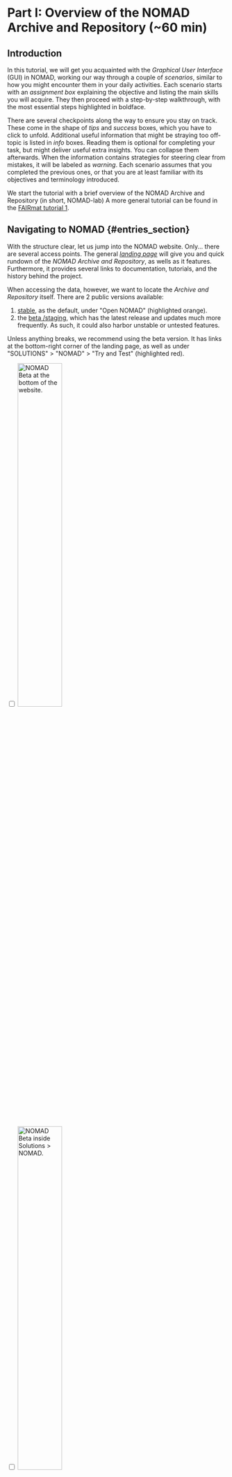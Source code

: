 # Part I: Overview of the NOMAD Archive and Repository (~60 min)

## Introduction

In this tutorial, we will get you acquainted with the _Graphical User Interface_ (GUI) in NOMAD, working our way through a couple of _scenarios_, similar to how you might encounter them in your daily activities.
Each scenario starts with an _assignment box_ explaining the objective and listing the main skills you will acquire.
They then proceed with a step-by-step walkthrough, with the most essential steps highlighted in boldface.

There are several checkpoints along the way to ensure you stay on track.
These come in the shape of _tips_ and _success_ boxes, which you have to click to unfold.
Additional useful information that might be straying too off-topic is listed in _info_ boxes.
Reading them is optional for completing your task, but might deliver useful extra insights.
You can collapse them afterwards.
When the information contains strategies for steering clear from mistakes, it will be labeled as _warning_.
Each scenario assumes that you completed the previous ones, or that you are at least familiar with its objectives and terminology introduced.

We start the tutorial with a brief overview of the NOMAD Archive and Repository (in short, NOMAD-lab) A more general tutorial can be found in the [FAIRmat tutorial 1](https://www.fairmat-nfdi.eu/events/fairmat-tutorial-1/tutorial-1-home).

## Navigating to NOMAD {#entries_section}

With the structure clear, let us jump into the NOMAD website.
Only... there are several access points.
The general [_landing page_](https://nomad-lab.eu/nomad-lab/) will give you and quick rundown of the _NOMAD Archive and Repository_, as wells as it features.
Furthermore, it provides several links to documentation, tutorials, and the history behind the project.

When accessing the data, however, we want to locate the _Archive and Repository_ itself.
There are 2 public versions available:
1. [stable](https://nomad-lab.eu/prod/v1/gui/search/entries), as the default, under "Open NOMAD" (highlighted orange).
2. the [beta /staging](https://nomad-lab.eu/prod/v1/staging/gui/search/entries), which has the latest release and updates much more frequently. As such, it could also harbor unstable or untested features.

Unless anything breaks, we recommend using the beta version.
It has links at the bottom-right corner of the landing page, as well as under "SOLUTIONS" > "NOMAD" > "Try and Test" (highlighted red).

<div class="image-container">
    <div class="click-zoom">
        <label>
            <input type="checkbox">
            <img src="../assets/part1_explore/beta1.png" width="45%" title="NOMAD Beta at the bottom of the website.">
        </label>
    </div>
    <div class="click-zoom">
        <label>
            <input type="checkbox">
            <img src="../assets/part1_explore/beta2.png" width="45%" title="NOMAD Beta inside Solutions > NOMAD.">
        </label>
    </div>
</div>

To ensure the long-term reproducibility of this tutorial, we provide you with a link to the beta / staging version, but capped at September 14th, 2023.
Please visit this [NOMAD page](https://nomad-lab.eu/prod/v1/staging/gui/search/entries?upload_create_time[gte]=1419895487748&upload_create_time[lte]=1694679900000) and take a look at its layout.

As denoted at the top left, the page we have in front of us is called _Entries_.
When loading the page, you should also see an orange box in the left-bottom corner, warning you that you are using an experimental product. You can get rid of it by clicking the check mark (`✓`).

Some other layout elements worth mentioning:

- In the middle, there is a whole list with _tabulated data_.
- Just above it is a _search bar_ with the text "Type your query or keyword here".
- On the left-hand side is a "FILTERS" _side menu_.
- At the very top is a _header_ with several options (left-hand side), _login_ and _units_ (right-hand).

The NOMAD Entries page is an intuitive, easy-to-use GUI.
Here you can explore data according to your preferences by clicking on the filter menus on the left.
You can then select a variety of quantities that characterize the material or system under study, the methodology parameters followed in the calculation or experiment, and the output properties.

Now, let us move on to the actual scenarios.

### Scenario 1 - Example setup

!!! abstract "Assignment"
    **Imagine that you want to set up a Molecular Dynamics simulation of _water_ in _Gromacs_, and would like some examples to help you get started.
    For example, you may want to compare results from several setups to find the one most suitable to you.**

    In this exercise, you will learn how to:

    - navigate the "FILTERS" side menu.
    - toggle and combine filters.
    - work with dynamic statistics.

In the _entries list_ NOMAD is already listing all database _entries_.
The strategy is to **narrow or _filter_ this list down** to our needs.
Our main tool will be the _side menu_ (left-hand side).
Take stock of its structure.
There is a list of themes or _filter groups_.
Subgroups are indented below their main group.
Any **filter group with an arrow** (`>`) can be **clicked open** to reveal various filters and statistics in a _side pane_.
To **close the side pane** and reveal the full table again, use the **arrow back (`<-`)** in the top-left corner.
Alternatively, you could also click anywhere outside of the pane, but be careful not to select anything unwanted.

Now, **scroll down to check out the full list**.
What main groups are there?
Remember, we essentially want to learn more about Gromacs and its calculation setup.
**Under which filter groups do you think we could find them?**

??? success
    While it is somewhat hidden, you can find the **"Program Name" under "Method"**.

The widget you see under this side pane has a double function: it acts both as a filter and a statistics overview.
It comes with a text bar and a list of suggestions.
You can try extending the list further by clicking "SHOW MORE", but Gromacs is not the most well-represented code in our database.
Here, it is probably faster to just **type out the program name** and **hit enter**.

??? tip
    Almost all text bars in NOMAD support **autocomplete**.
    This comes in handy when you are unsure of the spelling or capitalization.
    Start with the first few letters and select your choice by clicking or hitting enter.

??? success
    You should be getting a result similar to the one in the reference picture.
    In the **side menu**, under "Method", you will find the **active filter "Program Name"** listed in grey, with its constraint / value **"GROMACS" denoted in a blue, oval _chip_**.

    <div class="click-zoom" style="text-align: left;">
        <label>
            <input type="checkbox">
            <img src="../assets/part1_explore/sc1_gromacs_selected.png" title="Filtering by program name">
        </label>
    </div>

Notice how the entries list changes with respect to your filter!
Yet, the list of remaining calculations is still quite long (3.494 matches)...
Most likely, there will not be a single filter that solves our problem completely.
That is alright, though, we can just **stack up several filters**.

??? tip
    If the filters are **not taking effect** right away, click the _redo button_ (`↺`) next to "FILTERS".
    It will manually trigger an update of the entries list and statistics.

    Likewise, to **reset all filters** and start with a clean slate, click on the _cancel button_ (`x`).
    Note that in the case of this tutorial, this also means removing the time constraint.
    Hence, if you decide to reset, the exact search results you see might start deviating from those in the tutorial.
    It is highly **recommended to follow the guide**.

The appropriate filters depend on your goals and priorities. Since we are interested in running a molecular dynamics simulation,
**go to the filter subgroup called "Molecular Dynamics", and click it open**.
You are now presented with several settings.
Judging from the statistics, we have the best chance with a setting that covers the widest range of calculations (28.000 entries).
**Select "Temperature" under "Available Properties"**. <!-- @Joseph: do you want me to to add a "Molecular Dynamics" selection button?-->

??? tip
    If you have trouble **understanding any term**, just **hover over** it with the mouse.
    A summary text will appear.
    For example, "Molecular Dynamics" > "Available Properties" clarifies that we are dealing with observables documented along the trajectory.

System specifications are found under "Material".
Since we know the composition of our system, **click on "Elements / Formula"**.
Notice how many of the elements in the periodic table are grayed out.
This indicates that there are no entries containing these elements, given the filters that you have applied.
Additionally, the **number of entries** containing each remaining element is displayed within the element's periodic table box, with a corresponding **blue color gradient**.

??? tip
    You can toggle the **statistics** scale via the dropdown menu to the right of the name.
    Conversely, if the statistics are ever slowing the browser down, deactivate them by deselecting "Filters" > "options menu" (`⋮`) > "Show advanced statistics".

Now, **select the elements** contained in our system (we are looking for pure water, so O and H suffice).
The corresponding chips will be added to the side menu, with an "and" in between.
While filters between groups _stack_ (i.e., **"and" logic** is applied), those within a side pane each have their own logic (more on that in scenario 2).
Finally, remove all data with additional elements by selecting the **"only compositions that exclusively contain these atoms"** box.

??? success
    You are left with 2 MD calculations in the entries list.
    **Clicking on the arrow (`->`)** of whichever entry will bring you to its _overview page_.
    More on that in [Part II - Overview page and workflows:](Tutorial-2_Overview_Page_and_Worfklow_Visualizer.md).
    By **clicking through on "FILES"**, you will get an overview of the uploaded files.
    These for sure contain **output**, but often also **input**.
    Both could serve as great starting points for deploying your own calculations.

    <div class="image-container">
        <div class="click-zoom">
            <label>
                <input type="checkbox">
                <img src="../assets/part1_explore/sc1_fullquery_sidepane.png" title="The full query's periodic table">
            </label>
        </div>
        <div class="click-zoom">
            <label>
                <input type="checkbox">
                <img src="../assets/part1_explore/sc1_fullquery_entrieslist.png" title="The full query's entries list">
            </label>
        </div>
        <div class="click-zoom">
            <label>
                <input type="checkbox">
                <img src="../assets/part1_explore/sc1_fullquery_rawdata.png" title="The raw data overview for example input">
            </label>
        </div>
    </div>

    To **save or share** your active filters, you can simply **bookmark the URL**.
    We will also provide a _solution button_ at the end of each exercise.

    <center>
    [Imtermittent solution](https://nomad-lab.eu/prod/v1/staging/gui/search/entries?program_name=GROMACS&upload_create_time[gte]=1419895487748&upload_create_time[lte]=1694679900000&trajectory[available_properties]=temperature&exclusive=true&elements=H&elements=O){:target="_blank" .md-button }
    </center>

The filters that we have chosen are just small questions or details that we use to construct an overall query.
They can be added and removed, as we see fit.
So, let us relax our conditions a bit and, leaving out the requirement for a temperature trajectory.
Click the `x` next to the `temperature chip` or go to **"Molecular Dynamics" > "Available Properties"** and **click the highlighted checkbox** again to deselect it.
Now look at which entries are added.
Are there any other filters that you would like to try out, or do you prefer checking them out by hand?

??? success
    Glossing over the remaining 6 results, 3 by Jannik Mehlis and 3 by Sebastian Baugmart, we retrieve **2 more MD simulations** and **2 more "Geometry Optimizations"**.
    You may notice that some entries do not have a clear specification (under the "Entry type" column in the entries list). <!-- @Joseph is this a bug? -->
    These entries likely need to be reprocessed to classify them correctly, since the molecular dynamics support has been developed more recently.
    However, you can still find out their classification by visiting the entry's overview page.

    While geometry optimization was not part of our initial objective, these entries may inform us about the **overarching workflow** used by both authors, i.e., relaxing the system before the production simulation.
    Annotating such workflows is covered under [`Advanced > Creating custom workflows`](Advanced/part4.md).

    <div class="click-zoom" style="text-align: left;">
        <label>
            <input type="checkbox">
            <img src="../assets/part1_explore/sc1_alternate_stack.png" title="Removing the molecular dynamics filter">
        </label>
    </div>

    <center>
    [Final solution](https://nomad-lab.eu/prod/v1/staging/gui/search/entries?program_name=GROMACS&upload_create_time[gte]=1419895487748&upload_create_time[lte]=1694679900000&exclusive=true&elements=H&elements=O){:target="_blank" .md-button }
    </center>

<!-- placeholder note for Joseph option A -->
???+ info "Content in scenarios 2 and 3"

    The upcoming scenarios **do not** deal with molecular dynamics data directly, due to lack of uploads.
    Nonetheless, they demonstrate useful features of the NOMAD repository, and *hopefully* motivate the increased use of NOMAD for molecular dynamics simulations.

### Scenario 2 - Data science

!!! abstract "Assignment"
    **You want to evaluate the impact of the metal used in _Metal Organic Frameworks_ (MOFs).
    Maybe, if you find enough high-quality data, you can even train a machine-learned model.
    Specifically, you are interested in predicting the band gap [^1].**

    [^1]: The band gap is the solid state counterpart of the HOMO-LUMO energy gap. Given that NOMAD is materials-centric (while still allowing for molecular systems), it deals in condensed matter nomenclature. <!-- @Joseph: I could change the terminology here to "Band gap / HOMO - LUMO". That would make it more accessible to other communities as well. -->

    In this exercise, you will learn how to:

    - customize the entries table.
    - use all 4 types of search bar queries.
    - recognize "OR" filter stacking.

Start a fresh session by clearing the molecular dynamics related filters, or by restoring the [initial session](https://nomad-lab.eu/prod/v1/staging/gui/search/entries?upload_create_time[gte]=1419895487748&upload_create_time[lte]=1694679900000).

In this scenario our objective is more vaguely defined, so we will **start by exploring** the database before focusing in.
A good overview is fundamental for spotting interesting data.
As you will have noticed, our main tool here is the **entries list** (supplemented by the statistics).
Unfortunately, the default columns (Entry "Name", the Hill "Formula", "Entry type", "Upload time", and "Authors") are not that helpful when exploring the _materials space_.
To **choose new columns**, **click on the three vertical slots** (`|||`) in the upper-right corner, opposite to "search results".
You will be presented with a checkbox menu of various quantities.
**Deselect**

- "Name": it contains similar information as "Formula" and "Entry Type" combined,
- "Upload time": we do not care for now about when the data was uploaded,
- "Author": dito,

and instead **select**

- "Dimensionality": to distinguish whether we are dealing with bulk, surface, or molecules.
- "Crystal system": the symmetry of the supercell.
- "Space group symbol": the symmetry of the atomic coordinates inside the supercell.
- "Comment": just to give us a bit more context, where possible.

The 3 first selections are quantities who's filters can all be found under "Material" > "Structure".
Let us furthermore **sort alphabetically by (Hill) "Formula"** by clicking on the "Formula" heading.
(Click multiple times to toggle between ascending / descending ordering).

???+ info "What are entries exactly?"
    Entries are individually stored data packages, shown as rows in the overview table.
    In our context, they mostly overlap with an _individual calculation_, e.g., a single-point calculation or a single molecular dynamics run.
    When separate calculations are linked together into a _workflow_ (see [`Advanced > Creating custom workflows`](Advanced/part4.md)), the overall link also receives its own dedicated entry.
    Lastly, since NOMAD covers the whole of Condensed Matter Physics and Chemistry, entries can also be _experimental samples_ or _batches_.

??? success
    You should now have a view in front of you similar to the reference figure.
    There is **little room for deviation**, since the **horizontal column order** is predetermined (matching the one in the selection box menu).
    Similarly, there can only be **one column for sorting** at a time.

    <div class="image-container">
        <div class="click-zoom">
            <label>
                <input type="checkbox">
                <img src="../assets/part1_explore/sc2_column_selection.png" title="Checkbox menu for the columns after deselecting">
            </label>
        </div>
        <div class="click-zoom">
            <label>
                <input type="checkbox">
                <img src="../assets/part1_explore/sc2_column_layout.png" title="The new, ordered column layout">
            </label>
        </div>
    </div>

With our entries view all set up, we move on to the **exploration** part.
More specifically, we will investigate the impact of several filters on our search.
You can follow along with the suggestions here, but feel free to also try out on your own.

While in the previous scenario we relied exclusively on the side menu, now that you are more familiar with the filters and their names, we can extend our toolkit with a **faster** alternative: the **search bar**.
Its main purpose is to aid you in composing **text-written filters** and avoid having to switch between side panes all the time.
The search bar does not, however, support the free-style natural language queries as found in web search engines, like Google, or AI models, like ChatGPT.
The formatting here is far stricter.
While you can switch back to the side menu at any time, we will , for educational purposes, rely solely on the search bar throughout this scenario.

???+ info "Optimade"
    NOMAD also supports the [Optimade](https://www.optimade.org/documentation) API, which has its own query conventions (not covered in this tutorial).
    To use the NOMAD-Optimade endpoint, scroll down to "Optimade" at the very bottom of the side menu.

We have a lot of leeway in which filters we tackle first.
As usual, it is best to start with the attributes that are **most clearly defined by our objective**.
In this case, it is that we are looking for **MOFs**.
From there on we will follow **the sequence: material; method; property**, just as you would when generating your own data.

Let us start again with the composition, or more specifically, by retrieving entries that contain carbon.
Locate the search bar (above the entries list) and **click into it to start typing**.
Try out a couple of keywords that come to your mind.
As you are typing, **NOMAD will autocomplete your query** with several suggestions.
Once you find a promising term, select it with the mouse or keyboard.
Then write a single (not double or triple) **equal sign (`=`)** and **fill in the value** to filter for.
Once you have it, press enter.
Congratulations, you have applied your first _equality query_.

??? tip
    When searching for elements, do not fall for the mistake of writing out their name.
    NOMAD, and especially its search bar, aims for efficiency.
    So just stick to the **elemental symbol** from the periodic table.
    Lowercase also works.

???+ info "What are these autocompleted filter names?"
    The full filter names that pop up in the suggestions are structured similarly to a _filepath_, but with dots (`.`) instead of slashes (`/` on Unix, `\\` on Windows).
    This is in line with the format of many other _document databases_.
    To explore this structure / _schema_, navigate to "ANALYZE" (in header) > "The NOMAD Metainfo".

??? success
    You should have found the query **"results.material.elements=C"**.
    Upon pressing enter, the same chip as usual appears in side menu, confirming that the filter is active.
    Moreover, note how the **filter name** in the side menu is contained in the the autocompleted version.

    <div class="image-container">
        <div class="click-zoom">
            <label>
                <input type="checkbox">
                <img src="../assets/part1_explore/sc2_searchbar_Cquery.png" title="Query for entries containing carbon, right before applying filter">
            </label>
        </div>
        <div class="click-zoom">
            <label>
                <input type="checkbox">
                <img src="../assets/part1_explore/sc2_chip_Cquery.png" title="Active filter for entries containing carbon">
            </label>
        </div>
    </div>

As you saw, one can start out by writing the filter name, but you can just as well skip ahead to the value.
Just **type in  "H"** and **apply "results.material.elements=H"**.
NOMAD automatically recognizes that you might mean an element, at which point it is easy to guess the matching filter.
As such, we have refined our search to hydrocarbons, but MOFs also need ligands to bind the metal.
Using the search bar, further **stack oxygen and nitrogen filters**.
Note how the entries list changes.

While the formulae are approaching what we are looking for, they do not look like MOFs quite yet.
We already have enough elements for our skeleton / linkers, so let us just **add a metal** now.
Unfortunately, the NOMAD filters do not know this concept.
Instead, we will keep the last element a bit more open and just specify the number of elements.
**"Number of"** is often abbreviated as **"n_"** in NOMAD.
Type it into the search bar and select the appropriate filter name.
We want to constrain the formula, but let us keep room for a wild card, e.g. another metal or ligand constituent.
If it troubles us down the road, we can just tighten the filter.
So finish the _single inequality query_ with **"<=6"**.

The current query will leave room for systems without any metal atom, i.e. not MOFs.
**Recreate the previous query**, but hold off on pressing the enter key.
Rather, you should constrain it with a **lower limit** as well.
In particular, let's require at least 5 different elements.
You can add a lower limit by placing your **cursor at the beginning** and writing a similar comparison.
Like this, you have constructed the most complex search bar query, a _double inequality query_.

Finally, we are interested in the material in **bulk form** specifically, no interfaces of any kind.
**Use the search bar** to add this restriction.

??? success
    Your sandwiched LTE / GTE query should be either `4<results.material.n_elements<=6` or `5<=results.material.n_elements<=6`.
    Both yield the same results.
    Then you should also have added the equality query `results.material.structural_type=bulk`.

    <div class="click-zoom" style="text-align: left;">
        <label>
            <input type="checkbox">
            <img src="../assets/part1_explore/sc2_composition_complete.png" title="All filters determining composition">
        </label>
    </div>

    Most columns seem much more uniform now.
    This was to be expected for "Dimensionality", since we explicitly enforced homogeneity, but "Entry type", "Crystal system" and "Space group symbol" are also affected.
    Even "Comment" seems to be following a repetitive format.

    Most importantly, the formulae only vary in metal contributions.
    These definitely look like MOFs.
    You can verify this by opening the _entry overview_ of a row.
    Just click the arrow (`->`) right in the entries list.
    To return, use your browser's "go back" function.

For machine-learning, a **dataset** should be **homogeneous** across its entire setup, safe for the variables that we are interested in.
Most of the data on NOMAD is _Density Functional Theory_ (DFT), with some GW and classical forcefields.
GW would overall be better for high-quality band gaps, but DFT will end up being more useful due to its sheer number of entries.
Just as with forcefields, DFT is mostly determined by the choice of kernel, i.e. density functional.

Hybrid functionals are the norm for organic systems and the most popular in solid state by far are HSE06 and HSE03.
By now, you probably have a good instinct of where to find them in the side menu (under "DFT"), but let us stick with the search bar for practice.
Perform an **equality query** for both **"HSE03" and "HSE06"** (prominent hybrids in solid state).

???+ info "Density functional nomenclature"
    The functional naming in NOMAD follows the **convention established by [libxc](https://github.com/ElectronicStructureLibrary/libxc)**, a popular library for evaluating (semi)local functionals.
    In practice, this goes as `<hybrid flag>_<Jacob's Ladder>_<exchange-correlation part>_<name identifier>`, where **`<name identifier>` is the main ID** and the other tags simply provide metadata.
    `<hybrid flag>` is only present when the functional truly is a hybrid.

Hold on.
How can an entry contain 2 exchange-correlation functionals at once?
Are we maybe filtering for workflows that contain both?
For your answer, **take a look at the side menu**.

??? success
    Both "HYB_GGA_XC_HSE03" and "HYB_GGA_XC_HSE06" chips are present, but separated by the **connector "OR"** rather than "AND".
    Just as the name suggests, the logic condition is different in this case.
    Our "XC Functional Names" filter as not been narrowed down, but **extend to search for both** options.

    <div class="click-zoom" style="text-align: left;">
        <label>
            <input type="checkbox">
            <img src="../assets/part1_explore/sc2_method_complete.png" title="All filters determining composition and methodology">
        </label>
    </div>

    <!-- In practice, when doing **machine learning**, you would only choose a **single functional** (HSE06 in this case).
    The only exception would be _transfer learning_, but even then you are advised to split the functionals out over separate queries. -->
    Note: In practice you would only choose a **single functional** when doing **machine learning**. Here, we look for 2 functionals just for educational reasons.

???+ info "Multiple density functionals per entry"
    A single entry (and even calculation) may contain multiple functional names, just not `XC`!
    The libxc namely splits up _exchange-correlation_ functionals (`XC`) into _exchange_ (`X`) and _correlation_ (`C`), when appropriate.
    So for example, the most prominent functional in NOMAD, `PBE`, is stored as `[GGA_X_PBE, GGA_C_PBE]`.
    Note that selecting one of either or even both (due to the `OR` logic), does not guarantee a user will retrieve only PBE.

With the main method specified, there are still a bunch of additional numerical settings that may affect the fidelity of the results, such as the _basis set_.
These can all be found under the filter subgroup "Precision".
It is tough to estimate these parameters' actual impact.
Therefore, they are best left till the end of the full query.
Then you can evaluate the cost-benefit of reducing the dataset size for higher homogeneity or precision.
For a full rundown on these newer features, feel free to check out [FAIRmat Tutorial 10](https://www.fairmat-nfdi.eu/events/fairmat-tutorial-10/tutorial-10-home).
<!-- This feature is quite recent.
For it to have a significant impact, the NOMAD database has to run over all of 13 million entries and reprocess them.
In other words, new features will always lag behind in old data.
Please bear this in mind.
Since there are too few examples at the moment, we will skip this set of filters. -->

Lastly, we only want data that contains **the relevant observable**, the band gap.
Start by typing out **"band_gap"**.
Note how terms in the search bar never contain spaces, but **use underscores** (`_`) instead.
Click on the relevant suggestion.
If it does not fully match what you are looking for, feel free to shorten it until it does.
To finish the _presence queries_, **add "=*"** and press enter.

??? tip
    To write an equality query for "\*", use the **escape character** "\\", i.e. "=\\\*".
    The escape character is not necessary for values containing "\*", i.e. the radical "CH3\*".
    Overall, there are very few instances of values containing "\*" in NOMAD.

??? success
    The suggestions will present you with `results.properties.electronic.band_structure_electronic.band_gap.type` and `results.properties.electronic.band_structure_electronic.band_gap.value`.
    Both are a bit too deep down the search tree, since we are looking for `results.properties.electronic.band_structure_electronic.band_gap=*`.

    This filter yields a **blank entries list**.
    To understand why, examine the filter name: it targets **only band gaps of band structure** calculations.
    This is due to a legacy implementation, but has been mended.
    In the near future, you will be able to search for all reported band gaps.

This filter stack is too restrictive.
As a workaround, remove the last filter and let us go with an alternative.
Formulate a **presence query** for the _density of states_, commonly abbreviated as **DOS** [^2].

??? tip
    The search bar uses **lowercase** for all **quantities / filter names**.
    Uppercase becomes relevant for values.

    Still, the search bar will include lower case suggestions of your spelling, where appropriate.
    To test this out, see what you get when typing "DOS".

[^2]: The DOS is the solid-state counterpart of the molecular orbital energies. If its sampling extends beyond the HOMO -in solid state, the highest filled energy level is called the Fermi level- it can be used to compute the band gap. This is the case in most simulations.

??? success
    Your query should be `results.properties.electronic.dos_electronic=*` and return 2.833 entries.
    There is no need to narrow it down to spin-polarized calculations.
    We also accept spin-restricted data.

    <div class="click-zoom" style="text-align: left;">
        <label>
            <input type="checkbox">
            <img src="../assets/part1_explore/sc2_fullquery.png" title="The results of the final query with DOS">
        </label>
    </div>

    From hereon, the best strategy would be to download the data you need, extract the band gap, and perform some statistical analysis first.
    You might come across some new ideas on how to further hone your query and filter out more noise!
    **Click the checkbox next to the column headers** in the entries list to select all entries.
    The 3 vertical slots now change to a **download symbol**, giving you the option between the original (raw) format or the **NOMAD format** (processed).

    <div class="click-zoom" style="text-align: left;">
        <label>
            <input type="checkbox">
            <img src="../assets/part1_explore/sc2_fullquery_selection.png" title="Selection of the search results, ready for download">
        </label>
    </div>

    Note that the specific **analysis is not part of this tutorial**.
    Other examples of analyzing NOMAD processed data are shown in [part IV](Tutorial-3_Extracting_Data_and_Trajectory_Analysis.md), however.

    <center>
    [Final solution](https://nomad-lab.eu/prod/v1/staging/gui/search/entries?structural_type=bulk&n_elements[gte]=5&n_elements[lte]=6&xc_functional_names=HYB_GGA_XC_HSE03&xc_functional_names=HYB_GGA_XC_HSE06&upload_create_time[gte]=1419895487748&upload_create_time[lte]=1694679900000&quantities=results.properties.electronic.dos_electronic&elements=C&elements=H&elements=O&elements=N){:target="_blank" .md-button }
    </center>

!!! warning "What is in a URL?"
    Column customization can at the moment not be saved between sessions.

!!! warning "When stacking order matters"
    Imagine having started filtering by property instead of composition and then method.
    You would have unwittingly excluded a vast dataset, potentially concluding that NOMAD does not host any suitable data.
    The **general strategy** to avoid working yourself in any of these dead ends is to start with **broad filters**, such as DOS instead of band gap.
    <!-- Overall, the order "Material", "Workflow", "Method", "Property", which mimics the actual progress of the computational results -->

    Also make sure to keep **monitoring relevant indicators** as you stack up filters.
    Even if you end up with unsatisfactory search results and start systematically removing filters, these indicators will be key in finding the best match.
    In the next scenario we will cover an even more powerful technique to aid in monitoring, _dashboards_.

    **Conclusion:** so-called _query engineering_ is not just limited to Large Language Models, but also applies to _sophisticated databases_.

### Scenario 3 - Finding Publications

!!! abstract "Assignment"
    **You are talking to a colleague about your machine-learned model (from scenario 2).
    They tell you about a good recent research publication they saw by the author Rosen, but are forgetting the rest of the details at the moment.
    They will get back to you, but you are eager to check it out right away.**

    In this exercise, you will learn how to:

    - filter by publication metadata.
    - set up a dashboard.
    - examine an entry summary.

Go back again to the [initial session](https://nomad-lab.eu/prod/v1/staging/gui/search/entries?upload_create_time[gte]=1419895487748&upload_create_time[lte]=1694679900000).

The obvious starting point would be use a search engine specialized in publications, such as [**Google Scholar**](https://scholar.google.com/).
Just searching by the author's (last?) name, yields a suggestion for "Robert A. Rose", who seems to be working in biomedicine.
Not quite what we were looking for...
You can **try adding some more terms** describing the field, e.g. _ab initio_, DFT or MOFs.

??? success
    This way it is possible to find the author's full name (**Andrew S. Rosen**) and also his publication history.
    Here we have hit a dead-end in as far as Google Scholar can help.
    Now it would be a matter of going over the publication list manually.

Let us see how to leverage NOMAD for this research case.
**Note:** in this scenario, we will walk you through using the side menu again.
Of course, the filtering steps can also be executed via the search bar.
Since we mention the filter names, it should not be hard for you to find their full names with autocomplete.
Yet, the steps for setting up a dashboard do require opening up side panes.

So, navigate to filter group **"Author / Origin / Dataset"**, which covers publication metadata, near the bottom of the side menu.
The first filter in the side pane is **"Author Name"**.
**Type in "Rosen"**.
We get 2 suggestions, but only one matches perfectly.
**Select "Andrew Rosen".**
Actually, if you performed the Google Scholar search _successfully_, you should have found the same author.

Take stock of the **"Upload Create Time"** statistics right below "Author Name".
It appears that Rosen is a researcher who has uploaded 3 times to NOMAD, each time in quite large batches ranging from to thousands to tens of thousands of entries.
That is some very rich data.
To better understand its makeup, we should be comparing **several statistics at once**.
Jumping between side panes is a bit of a hassle, so instead we will speed up our analysis by setting up a _dashboard_.
**Click on the plus button (`+`) at the utmost right from "Upload Create Time"** and **return to the entries list**.

!!! tip
    If you cannot see all 3 upload times, it is most likely due to the binning.
    With **zoom / autorange active**, adjust the **sliders on the x-axis** to better encompass the time frames of interest.

??? success
    You should now find the same statistic nestled between the search bar and the entries list.

    <div class="click-zoom" style="text-align: left;>
        <label>
            <input type="checkbox">
            <img src="../assets/part1_explore/sc3_uploadtime_widget.png" title="Our one-widget dashboard">
        </label>
    </div>

This is our nascent dashboard.
It will speed up our data exploration tremendously, but first we have to build it out a bit.
**Add to your dashboard**:

- "Author / Origin / Dataset" > "Dataset Name"
- the periodic table ("Elements / Formula" > "Elements")
- "Elements / Formula" > "Number of Elements"

<!-- And **remove from the dashboard**:

- "Electronic" > "Electronic Properties" - not necessary, since there are only DOS
@ndaelman-hu I didn't understand this, you had it striked out so I thought you wanted to remove it, but I guess you were just saying it was not necessary to add?? -->

Feel free to incorporate other filters as well.
Just try to keep everything in a single view.
The more you have to scroll to access the entire dashboard, the more it starts losing its edge.
Overall, a **dashboard** should just provide a **quick summary**, for more specific filters there are always the side menu and search bar.

??? tip
    You have lots of control over the layout of your dashboard.
    You can shuffle around _widgets_ by **click & hold their name and then dragging them around**.
    Expanding their size is done by dragging the bottom-right corner (`∟`).
    Widgets start out at their minimal default.

    For a great example of a rich dashboard, visit the [app under "Explore" > "Solar Cells"](https://nomad-lab.eu/prod/v1/staging/gui/search/solarcells).

??? success
    Your dashboard should now look somewhat as in the reference figure.
    Note that you might have to play around with the layout to get a perfect match.
    Check the tip box above for more details.

    <div class="click-zoom" style="text-align: left;>
        <label>
            <input type="checkbox">
            <img src="../assets/part1_explore/sc3_dashboard.png" title="Our suggested dashboard setup">
        </label>
    </div>

Now we can get a quick understanding of what data was uploaded.
We are going to **re-apply some settings from scenario 2** directly via the dashboard widgets.
Restrain the **"Number of Elements"** to 5 and 6 using the slider buttons on the x-axis, and make sure the **elements H, C, N, and O** are included.
As "Upload Create Time" updates, only 2 upload times are present now.
**Switch between selecting one of each upload times.**
How does the constitution of the data set change?
Pay close attention to all the widgets.

??? success
    Overall, it seems that the **materials covered are quite similar** in both.
    This is not just limited to the composition, but also the crystal makeup.
    You can verify this yourself by checking the "Structure" side pane.
    The uploads were instead to different datasets, which seem to differ in methodology: GGA vs meta-GGA and hybrid.

    <div class="image-container">
        <div class="click-zoom">
            <label>
                <input type="checkbox">
                <img src="../assets/part1_explore/sc3_dashboard_2uploadtimes.png" title="The dashboard under the composition constraints">
            </label>
        </div>
        <div class="click-zoom">
            <label>
                <input type="checkbox">
                <img src="../assets/part1_explore/sc3_dashboard_uploadtime1.png" title="The datasets for the first upload time">
            </label>
        </div>
        <div class="click-zoom">
            <label>
                <input type="checkbox">
                <img src="../assets/part1_explore/sc3_dashboard_uploadtime2.png" title="The datasets for the second upload time">
            </label>
        </div>
    </div>

    <center>
    [Final solution](https://nomad-lab.eu/prod/v1/staging/gui/search/entries?n_elements[gte]=5&n_elements[lte]=6&name=Andrew%20Rosen&upload_create_time[gte]=1630563537155&upload_create_time[lte]=1676360939200&elements=H&elements=C&elements=N&elements=O){:target="_blank" .md-button }
    </center>

!!! warning "What is in a URL?"
    Dashboards can at the moment not be saved between sessions.

We should have enough information now to retrieve the paper.
While it is nice to have data from a variety of methods, especially for comparison reasons, we are most interested in the HSE06.
There seem to be 2 data sets with that tag and we are not sure what the asterisk (`*`) means.
**Select both HSE06 datasets** then.
**Click on the top entry** in the list.
It will fold out, revealing a summary.
Find the "references" key.
Right-button click the **DOI hyperlink** and open the article in a new tab.

!!! warning "Kinds of DOIs"
    In the example above, we see NOMAD linking **external DOI**s for cross-platform browsing.
    The same happens with datasets hosted over multiple databases: NOMAD will store the other **database's identifier under an "external id"**.

    Conversely, NOMAD is allowed to issue its own DOIs.
    Each **published dataset** receives its **own DOI in NOMAD**, so it can be cited.
    You can search for these under "Author / Origin / Dataset" > "Dataset DOI".
    Other IDs can be found under "Visibility / IDs / Schema".

    In summary, it is really important to understand whether a DOI (or any other kind of ID) refers to internal or external sources.
    When **in doubt, just hover** over the filter or quantity name.

??? success
    You should now have [Machine learning the quantum-chemical properties of metal–organic frameworks for accelerated materials discovery](https://www.cell.com/matter/fulltext/S2590-2385(21)00070-9?_returnURL=https%3A%2F%2Flinkinghub.elsevier.com%2Fretrieve%2Fpii%2FS2590238521000709%3Fshowall%3Dtrue) in front of you.
    Indeed, next time you bump into your colleague, they will be surprised to learn that you already found it.
    Actually, any out of the 4 datasets would have brought you to the same paper as well.
    They are indeed part of the same publication.
    You can verify this yourself.

Reading the **paper and the NOMAD dataset side-by-side**, can help you get the full context much faster.
For example, the abstract mentions that _14.000 experimental MOFs_ were covered.
This is about the size of the PBE dataset (12.600) or both HSE06 sets combined (6.550 each).
The discrepancy could be explained away as a rounding error in the text, missing data, or maybe that not each MOF corresponds one-to-one to single calculation.
The latter could be case for more complex, composed MOFs.
If so, there should be mention of that in the paper.

The datasets also show the _work process_ of the authors.
They first used a very standard method to sample the materials space.
However, GGA is prone to _overbinding_.
Especially in organic systems, the default for a while now has been _hybrids_, e.g. B3LYP, M066, etc.
These are much more expensive in solid state, but still, they ran HSE06 (also a hybrid) over seemingly the entire set.
They also experimented with _meta-GGAs_ in about half the cases.
The reason therefore can be found in the text.
Apparently there is _cited work (no. 147)_ that shows the effectiveness of HLE17 for _large band gap prediction in complex materials_.

!!! warning "Ignoring hidden complexity"
    While the naming of the datasets matches the density functional labels assigned by NOMAD, there could be other relevant information regarding the modelling.
    A good practice would be check under ["Entry" > "DATA" > "run"](https://nomad-lab.eu/prod/v1/staging/gui/search/entries/entry/id/zxxFhlU1kL7SMJuygceeubfXJMGb/data/run/0) to find data that has no associated filter, or
    take a look at the raw input under ["Entry" > "FILES"](https://nomad-lab.eu/prod/v1/staging/gui/search/entries/entry/id/zxxFhlU1kL7SMJuygceeubfXJMGb/files/_mainfile) in case the metadata was not extracted.

    In this case, the [INCAR](https://nomad-lab.eu/prod/v1/staging/gui/search/entries/entry/id/zxxFhlU1kL7SMJuygceeubfXJMGb/files/INCAR/preview) contains **Van der Waals terms** (D3 according to the text) as well.
    This is perfectly normal practice when modeling hydrocarbon chains, but was **not picked up on by NOMAD**.
    Support will be added in the future.

    Meanwhile, the dataset name probably does not reflect these settings, as D3(BJ) is used in all of them.
    Remember, a **dataset name is only as accurate as the author wants** it to be.

<!-- Then there is _the matter of HSE06 and HSE06*_. -->

As a **last reflection**, note how many of the entries and statistics match our findings in scenario 2.
Indeed, Andrew Rosen made a big contribution to our coverage of MOFs.
Such **contributions from the community** are what drive NOMAD.
You may consider contributing your data already during the research/analysis process, right before submitting a publication, or even later on (especially for data that you have from older publications!).

Andrew first even published his data over at [figshare](https://figshare.com/articles/dataset/QMOF_Database/13147324) and shortly after uploaded it to NOMAD.
It is good that he did, since NOMAD provides much more information (the full calculation) and covers a wide search range.
Meanwhile, over at _figshare_, you have to download a zip folder, not knowing what to exactly expect.
Andrew clearly put some effort in providing a structured overview, focusing heavily on the MOF description and little else.
For the end-user **having data available over multiple repositories thus works synergistically**, as each platform allows for a different emphasis.
